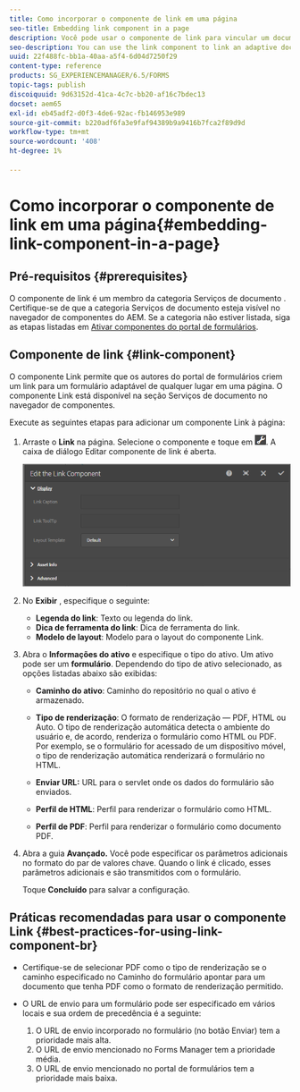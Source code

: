 ```yaml
---
title: Como incorporar o componente de link em uma página
seo-title: Embedding link component in a page
description: Você pode usar o componente de link para vincular um documento adaptável ou um formulário adaptável de qualquer página.
seo-description: You can use the link component to link an adaptive document or an adaptive form from any page.
uuid: 22f488fc-bb1a-40aa-a5f4-6d04d7250f29
content-type: reference
products: SG_EXPERIENCEMANAGER/6.5/FORMS
topic-tags: publish
discoiquuid: 9d63152d-41ca-4c7c-bb20-af16c7bdec13
docset: aem65
exl-id: eb45adf2-d0f3-4de6-92ac-fb146953e989
source-git-commit: b220adf6fa3e9faf94389b9a9416b7fca2f89d9d
workflow-type: tm+mt
source-wordcount: '408'
ht-degree: 1%

---
```


# Como incorporar o componente de link em uma página{#embedding-link-component-in-a-page}

## Pré-requisitos {#prerequisites}

O componente de link é um membro da categoria Serviços de documento . Certifique-se de que a categoria Serviços de documento esteja visível no navegador de componentes do AEM. Se a categoria não estiver listada, siga as etapas listadas em [Ativar componentes do portal de formulários](/help/forms/using/enabling-forms-portal-components.md).

## Componente de link {#link-component}

O componente Link permite que os autores do portal de formulários criem um link para um formulário adaptável de qualquer lugar em uma página. O componente Link está disponível na seção Serviços de documento no navegador de componentes.

Execute as seguintes etapas para adicionar um componente Link à página:

1. Arraste o **Link** na página. Selecione o componente e toque em ![cmppr](assets/cmppr.png). A caixa de diálogo Editar componente de link é aberta.

   ![editar-link-componente](assets/edit-link-component.png)

1. No **Exibir** , especifique o seguinte:

   * **Legenda do link**: Texto ou legenda do link.
   * **Dica de ferramenta do link**: Dica de ferramenta do link.
   * **Modelo de layout**: Modelo para o layout do componente Link.

1. Abra o **Informações do ativo** e especifique o tipo do ativo. Um ativo pode ser um **formulário**. Dependendo do tipo de ativo selecionado, as opções listadas abaixo são exibidas:

   * **Caminho do ativo**: Caminho do repositório no qual o ativo é armazenado.

   * **Tipo de renderização**: O formato de renderização — PDF, HTML ou Auto. O tipo de renderização automática detecta o ambiente do usuário e, de acordo, renderiza o formulário como HTML ou PDF. Por exemplo, se o formulário for acessado de um dispositivo móvel, o tipo de renderização automática renderizará o formulário no HTML.
   * **Enviar URL:**  URL para o servlet onde os dados do formulário são enviados.
   * **Perfil de HTML**: Perfil para renderizar o formulário como HTML.
   * **Perfil de PDF**: Perfil para renderizar o formulário como documento PDF.

1. Abra a guia **Avançado.** Você pode especificar os parâmetros adicionais no formato do par de valores chave. Quando o link é clicado, esses parâmetros adicionais e são transmitidos com o formulário.

   Toque **Concluído** para salvar a configuração.

## Práticas recomendadas para usar o componente Link {#best-practices-for-using-link-component-br}

* Certifique-se de selecionar PDF como o tipo de renderização se o caminho especificado no Caminho do formulário apontar para um documento que tenha PDF como o formato de renderização permitido.
* O URL de envio para um formulário pode ser especificado em vários locais e sua ordem de precedência é a seguinte:

   1. O URL de envio incorporado no formulário (no botão Enviar) tem a prioridade mais alta.
   1. O URL de envio mencionado no Forms Manager tem a prioridade média.
   1. O URL de envio mencionado no portal de formulários tem a prioridade mais baixa.
